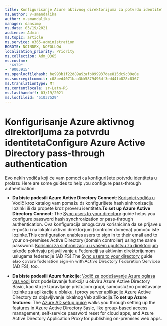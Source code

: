 ```yaml
---
title: Konfigurisanje Azure aktivnog direktorijuma za potvrdu identiteta
ms.author: v-smandalika
author: v-smandalika
manager: dansimp
ms.date: 03/19/2021
audience: Admin
ms.topic: article
ms.service: o365-administration
ROBOTS: NOINDEX, NOFOLLOW
localization_priority: Priority
ms.collection: Adm_O365
ms.custom:
- "6970"
- "9003915"
ms.openlocfilehash: be993b1f22d89a92afb099937dae815dc9c09e0e
ms.sourcegitcommit: c08bed4071baa3bb5879496df3ed44fb828c8367
ms.translationtype: MT
ms.contentlocale: sr-Latn-RS
ms.lasthandoff: 03/19/2021
ms.locfileid: "51037529"
---
```

# <a name="configure-azure-active-directory-pass-through-authentication"></a><span data-ttu-id="b1f46-102">Konfigurisanje Azure aktivnog direktorijuma za potvrdu identiteta</span><span class="sxs-lookup"><span data-stu-id="b1f46-102">Configure Azure Active Directory pass-through authentication</span></span>

<span data-ttu-id="b1f46-103">Evo nekih vodiča koji će vam pomoći da konfigurišete potvrdu identiteta u prolazu:</span><span class="sxs-lookup"><span data-stu-id="b1f46-103">Here are some guides to help you configure pass-through authentication:</span></span>

- <span data-ttu-id="b1f46-104">**Da biste podesili Azure Active Directory Connect**: [Korisnici vodiča u](https://admin.microsoft.com/AdminPortal/Home) Vodič kroz katalog vam pomažu da konfigurišete hash sinhronizaciju lozinki ili da proрete kroz proveru identiteta.</span><span class="sxs-lookup"><span data-stu-id="b1f46-104">**To set up Azure Active Directory Connect**: The [Sync users to your directory](https://admin.microsoft.com/AdminPortal/Home) guide helps you configure password hash synchronization or pass-through authentication.</span></span> <span data-ttu-id="b1f46-105">Ova konfiguracija omogućava korisnicima da se prijave u e-poštu i na lokalni aktivni direktorijum (kontroler domena) pomoću iste lozinke.</span><span class="sxs-lookup"><span data-stu-id="b1f46-105">This configuration enables users to sign in to their email and to your on-premises Active Directory (domain controller) using the same password.</span></span>  <span data-ttu-id="b1f46-106">[Korisnici za sinhronizaciju u vašem uputstvu za direktorijum](https://admin.microsoft.com/AdminPortal/Home) takođe pokrivaju prijavljivanje u Federaciji sa aktivnim direktorijumom uslugama federacije (AD FS).</span><span class="sxs-lookup"><span data-stu-id="b1f46-106">The [Sync users to your directory](https://admin.microsoft.com/AdminPortal/Home) guide also covers federation sign-in with Active Directory Federation Services (AD FS), too.</span></span>

- <span data-ttu-id="b1f46-107">**Da biste podesili Azure funkcije**: [Vodič za podešavanje Azure oglasa vas vodi](https://admin.microsoft.com/adminportal/home#/modernonboarding/azureadsetup) kroz podešavanje funkcija u okviru Azure Active Directory Basic, kao što je Upravljanje pristupom grupi, samouslužno poništavanje lozinke za aplikacije u oblaku, i proxy server aplikacije Azure Active Directory za objavljivanje lokalnog Veb aplikacija.</span><span class="sxs-lookup"><span data-stu-id="b1f46-107">**To set up Azure features**: The [Azure AD setup guide](https://admin.microsoft.com/adminportal/home#/modernonboarding/azureadsetup) walks you through setting up the features in Azure Active Directory Basic, like group-based access management, self-service password reset for cloud apps, and Azure Active Directory Application Proxy for publishing on-premises web apps.</span></span>


